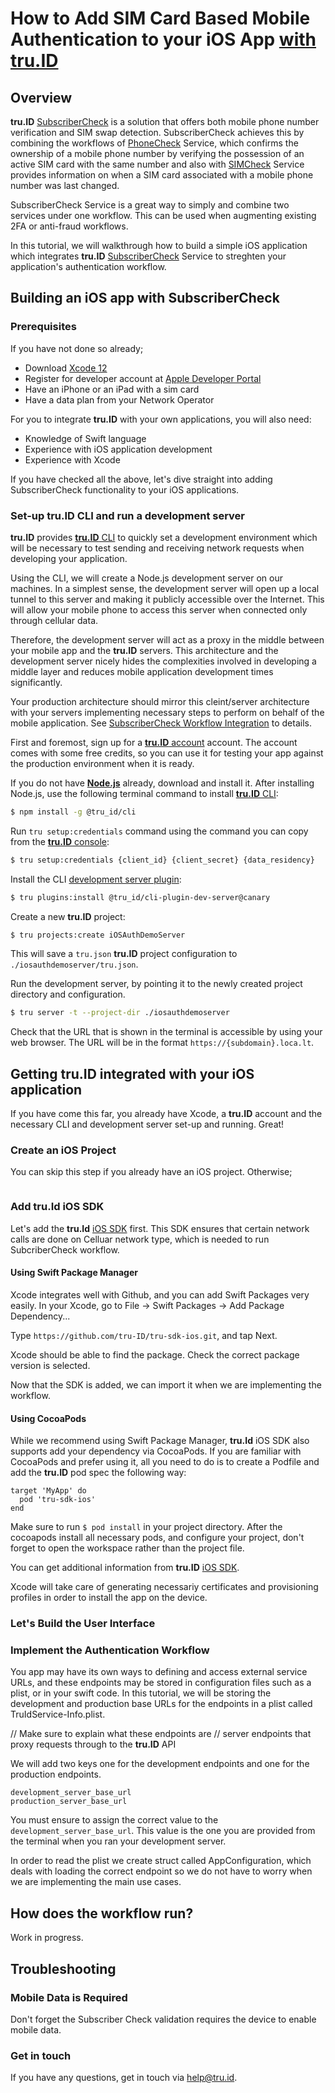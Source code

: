 # How to Add SIM Card Based Mobile Authentication to your iOS App [with tru.ID](https://tru.id)

## Overview
**tru.ID** [SubscriberCheck](https://developer.tru.id/docs/subscriber-check) is a solution that offers both mobile phone number verification and SIM swap detection. SubscriberCheck achieves this by combining the workflows of [PhoneCheck](https://developer.tru.id/docs/phone-check) Service, which confirms the ownership of a mobile phone number by verifying the possession of an active SIM card with the same number and also with [SIMCheck](https://developer.tru.id/docs/sim-check) Service provides information on when a SIM card associated with a mobile phone number was last changed. 

SubscriberCheck Service is a great way to simply and combine two services under one workflow. This can be used when augmenting existing 2FA or anti-fraud workflows.

In this tutorial, we will walkthrough how to build a simple iOS application which integrates **tru.ID** [SubscriberCheck](https://developer.tru.id/docs/subscriber-check) Service to streghten your application's authentication workflow.

## Building an iOS app with SubscriberCheck

### Prerequisites
If you have not done so already;

- Download  [Xcode 12](https://developer.apple.com/xcode/)
- Register for developer account at [Apple Developer Portal](https://developer.apple.com/account/)
- Have an iPhone or an iPad with a sim card
- Have a data plan from your Network Operator


For you to integrate **tru.ID** with your own applications, you will also need:
- Knowledge of Swift language
- Experience with iOS application development 
- Experience with Xcode

If you have checked all the above, let's dive straight into adding SubscriberCheck functionality to your iOS applications.


### Set-up **tru.ID** CLI and run a development server
**tru.ID** provides [**tru.ID** CLI](https://github.com/tru-ID/cli) to quickly set a development environment which will be necessary to test sending and receiving network requests when developing your application. 

Using the CLI, we will create a Node.js development server on our machines. In a simplest sense, the development server will open up a local tunnel to this server and making it publicly accessible over the Internet. This will allow your mobile phone to access this server when connected only through cellular data. 

Therefore, the development server will act as a proxy in the middle between your mobile app and the **tru.ID** servers. This architecture and the development server nicely hides the complexities involved in developing a middle layer and reduces mobile application development times significantly.

Your production architecture should mirror this cleint/server architecture with your servers implementing necessary steps to perform on behalf of the mobile application. See [SubscriberCheck Workflow Integration](https://developer.tru.id/docs/subscriber-check/integration) to details.

First and foremost, sign up for a [**tru.ID** account](https://developer.tru.id/signup) account. The account comes with some free credits, so you can use it for testing your app against the production environment when it is ready.

If you do not have [**Node.js**](https://nodejs.org/en/download/) already, download and install it. After installing Node.js, use the following terminal command to install [**tru.ID** CLI](https://github.com/tru-ID/cli):

```bash
$ npm install -g @tru_id/cli
```

Run `tru setup:credentials` command using the command you can copy from the [**tru.ID** console](https://developer.tru.id/console):

```bash
$ tru setup:credentials {client_id} {client_secret} {data_residency}
```

Install the CLI [development server plugin](https://github.com/tru-ID/cli-plugin-dev-server):

```bash
$ tru plugins:install @tru_id/cli-plugin-dev-server@canary
```

Create a new **tru.ID** project:

```bash
$ tru projects:create iOSAuthDemoServer
```

This will save a `tru.json` **tru.ID** project configuration to `./iosauthdemoserver/tru.json`.

Run the development server, by pointing it to the newly created project directory and configuration.

```bash
$ tru server -t --project-dir ./iosauthdemoserver
```

Check that the URL that is shown in the terminal is accessible by using your web browser. The URL will be in the format `https://{subdomain}.loca.lt`.


## Getting **tru.ID** integrated with your iOS application
If you have come this far, you already have Xcode, a **tru.ID** account and the necessary CLI and development server set-up and running. Great!

### Create an iOS Project
You can skip this step if you already have an iOS project. Otherwise;

```swift

```



### Add **tru.Id** iOS SDK
Let's add the **tru.Id** [iOS SDK](https://github.com/tru-ID/tru-sdk-ios) first. This SDK ensures that certain network calls are done on Celluar network type, which is needed to run SubcriberCheck workflow.

#### Using Swift Package Manager
Xcode integrates well with Github, and you can add Swift Packages very easily. In your Xcode, go to File -> Swift Packages -> Add Package Dependency...

Type `https://github.com/tru-ID/tru-sdk-ios.git`, and tap Next.

Xcode should be able to find the package. Check the correct package version is selected.

Now that the SDK is added, we can import it when we are implementing the workflow.

#### Using CocoaPods
While we recommend using Swift Package Manager, **tru.Id** iOS SDK also supports add your dependency via CocoaPods. If you are familiar with CocoaPods and prefer using it, all you need to do is to create a Podfile and add the **tru.ID** pod spec the following way:

```
target 'MyApp' do
  pod 'tru-sdk-ios'
end
```

Make sure to run ```$ pod install``` in your project directory. After the cocoapods install all necessary pods, and configure your project, don't forget to open the workspace  rather than the project file.

You can get additional information from **tru.ID** [iOS SDK](https://github.com/tru-ID/tru-sdk-ios).


Xcode will take care of generating necessariy certificates and provisioning profiles in order to install the app on the device.

### Let's Build the User Interface

### 

### Implement the Authentication Workflow
You app may have its own ways to defining and access external service URLs, and these endpoints may be stored in configuration files such as a plist, or in your swift code. In this tutorial, we will be storing the development and production base URLs for the endpoints in a plist called TruIdService-Info.plist.

// Make sure to explain what these endpoints are 
// server endpoints that proxy requests through to the **tru.ID** API

We will add two keys one for the development endpoints and one for the production endpoints.

```
development_server_base_url
production_server_base_url

```
You must ensure to assign the correct value to the `development_server_base_url`. This value is the one you are provided from the terminal when you ran your development server.

In order to read the plist we create struct called AppConfiguration, which deals with loading the correct endpoint so we do not have to worry when we are implementing the main use cases.


## How does the workflow run?

Work in progress.


## Troubleshooting
### Mobile Data is Required

Don't forget the Subscriber Check validation requires the device to enable mobile data.

### Get in touch

If you have any questions, get in touch via [help@tru.id](mailto:help@tru.id).

